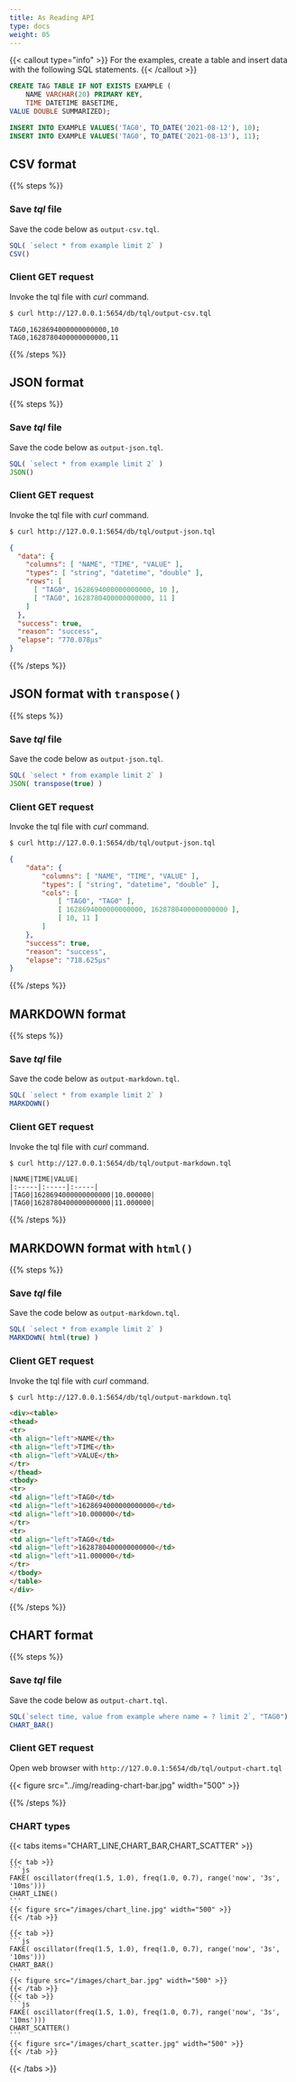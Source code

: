 ```yaml
---
title: As Reading API
type: docs
weight: 05
---
```


{{< callout type="info" >}}
For the examples, create a table and insert data with the following SQL statements.
{{< /callout >}}

```sql
CREATE TAG TABLE IF NOT EXISTS EXAMPLE (
    NAME VARCHAR(20) PRIMARY KEY,
    TIME DATETIME BASETIME,
VALUE DOUBLE SUMMARIZED);

INSERT INTO EXAMPLE VALUES('TAG0', TO_DATE('2021-08-12'), 10);
INSERT INTO EXAMPLE VALUES('TAG0', TO_DATE('2021-08-13'), 11);
```

## CSV format

{{% steps %}}

### Save *tql* file
Save the code below as `output-csv.tql`.

```js
SQL( `select * from example limit 2` )
CSV()
```

### Client GET request

Invoke the tql file with *curl* command.

```sh
$ curl http://127.0.0.1:5654/db/tql/output-csv.tql
```

```csv
TAG0,1628694000000000000,10
TAG0,1628780400000000000,11
```

{{% /steps %}}

## JSON format

{{% steps %}}

### Save *tql* file
Save the code below as `output-json.tql`.

```js
SQL( `select * from example limit 2` )
JSON()
```

### Client GET request
Invoke the tql file with *curl* command.

```sh
$ curl http://127.0.0.1:5654/db/tql/output-json.tql
```

```json
{
  "data": {
    "columns": [ "NAME", "TIME", "VALUE" ],
    "types": [ "string", "datetime", "double" ],
    "rows": [
      [ "TAG0", 1628694000000000000, 10 ],
      [ "TAG0", 1628780400000000000, 11 ]
    ]
  },
  "success": true,
  "reason": "success",
  "elapse": "770.078µs"
}
```
{{% /steps %}}

## JSON format with `transpose()`

{{% steps %}}

### Save *tql* file
Save the code below as `output-json.tql`.

```js
SQL( `select * from example limit 2` )
JSON( transpose(true) )
```

### Client GET request
Invoke the tql file with *curl* command.

```sh
$ curl http://127.0.0.1:5654/db/tql/output-json.tql
```

```json
{
    "data": {
        "columns": [ "NAME", "TIME", "VALUE" ],
        "types": [ "string", "datetime", "double" ],
        "cols": [
            [ "TAG0", "TAG0" ],
            [ 1628694000000000000, 1628780400000000000 ],
            [ 10, 11 ]
        ]
    },
    "success": true,
    "reason": "success",
    "elapse": "718.625µs"
}
```
{{% /steps %}}


## MARKDOWN format

{{% steps %}}

### Save *tql* file
Save the code below as `output-markdown.tql`.

```js
SQL( `select * from example limit 2` )
MARKDOWN()
```

### Client GET request
Invoke the tql file with *curl* command.

```sh
$ curl http://127.0.0.1:5654/db/tql/output-markdown.tql
```

```
|NAME|TIME|VALUE|
|:-----|:-----|:-----|
|TAG0|1628694000000000000|10.000000|
|TAG0|1628780400000000000|11.000000|
```
{{% /steps %}}


## MARKDOWN format with `html()`

{{% steps %}}

### Save *tql* file
Save the code below as `output-markdown.tql`.

```js
SQL( `select * from example limit 2` )
MARKDOWN( html(true) )
```

### Client GET request
Invoke the tql file with *curl* command.

```sh
$ curl http://127.0.0.1:5654/db/tql/output-markdown.tql
```

```html
<div><table>
<thead>
<tr>
<th align="left">NAME</th>
<th align="left">TIME</th>
<th align="left">VALUE</th>
</tr>
</thead>
<tbody>
<tr>
<td align="left">TAG0</td>
<td align="left">1628694000000000000</td>
<td align="left">10.000000</td>
</tr>
<tr>
<td align="left">TAG0</td>
<td align="left">1628780400000000000</td>
<td align="left">11.000000</td>
</tr>
</tbody>
</table>
</div>
```
{{% /steps %}}

## CHART format

{{% steps %}}

### Save *tql* file
Save the code below as `output-chart.tql`.

```js
SQL(`select time, value from example where name = ? limit 2`, "TAG0")
CHART_BAR()
```

### Client GET request
Open web browser with `http://127.0.0.1:5654/db/tql/output-chart.tql`

{{< figure src="../img/reading-chart-bar.jpg" width="500" >}}

{{% /steps %}}

### CHART types

{{< tabs items="CHART_LINE,CHART_BAR,CHART_SCATTER" >}}
    
    {{< tab >}}
    ```js
    FAKE( oscillator(freq(1.5, 1.0), freq(1.0, 0.7), range('now', '3s', '10ms')))
    CHART_LINE()
    ```
    {{< figure src="/images/chart_line.jpg" width="500" >}}
    {{< /tab >}}

    {{< tab >}}
    ```js
    FAKE( oscillator(freq(1.5, 1.0), freq(1.0, 0.7), range('now', '3s', '10ms')))
    CHART_BAR()
    ```
    {{< figure src="/images/chart_bar.jpg" width="500" >}}
    {{< /tab >}}
    {{< tab >}}
    ```js
    FAKE( oscillator(freq(1.5, 1.0), freq(1.0, 0.7), range('now', '3s', '10ms')))
    CHART_SCATTER()
    ```
    {{< figure src="/images/chart_scatter.jpg" width="500" >}}
    {{< /tab >}}
{{< /tabs >}}